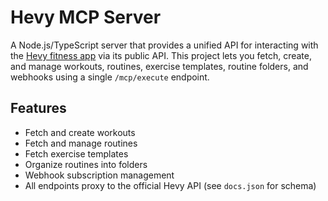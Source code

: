 # Hevy MCP Server

A Node.js/TypeScript server that provides a unified API for interacting with the [Hevy fitness app](https://www.hevy.com/) via its public API. This project lets you fetch, create, and manage workouts, routines, exercise templates, routine folders, and webhooks using a single `/mcp/execute` endpoint.

## Features
- Fetch and create workouts
- Fetch and manage routines
- Fetch exercise templates
- Organize routines into folders
- Webhook subscription management
- All endpoints proxy to the official Hevy API (see `docs.json` for schema)
